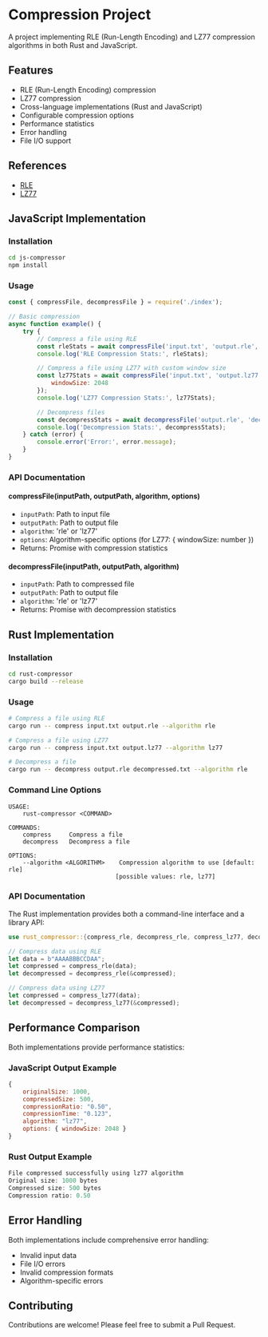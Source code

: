# Compression Project

A project implementing RLE (Run-Length Encoding) and LZ77 compression algorithms in both Rust and JavaScript.

## Features

- RLE (Run-Length Encoding) compression
- LZ77 compression
- Cross-language implementations (Rust and JavaScript)
- Configurable compression options
- Performance statistics
- Error handling
- File I/O support

## References

- [RLE](https://hydrolix.io/blog/run-length-encoding/)
- [LZ77](https://medium.com/@vincentcorbee/lz77-compression-in-javascript-cd2583d2a8bd)

## JavaScript Implementation

### Installation

```bash
cd js-compressor
npm install
```

### Usage

```javascript
const { compressFile, decompressFile } = require('./index');

// Basic compression
async function example() {
    try {
        // Compress a file using RLE
        const rleStats = await compressFile('input.txt', 'output.rle', 'rle');
        console.log('RLE Compression Stats:', rleStats);

        // Compress a file using LZ77 with custom window size
        const lz77Stats = await compressFile('input.txt', 'output.lz77', 'lz77', {
            windowSize: 2048
        });
        console.log('LZ77 Compression Stats:', lz77Stats);

        // Decompress files
        const decompressStats = await decompressFile('output.rle', 'decompressed.txt', 'rle');
        console.log('Decompression Stats:', decompressStats);
    } catch (error) {
        console.error('Error:', error.message);
    }
}
```

### API Documentation

#### compressFile(inputPath, outputPath, algorithm, options)
- `inputPath`: Path to input file
- `outputPath`: Path to output file
- `algorithm`: 'rle' or 'lz77'
- `options`: Algorithm-specific options (for LZ77: { windowSize: number })
- Returns: Promise with compression statistics

#### decompressFile(inputPath, outputPath, algorithm)
- `inputPath`: Path to compressed file
- `outputPath`: Path to output file
- `algorithm`: 'rle' or 'lz77'
- Returns: Promise with decompression statistics

## Rust Implementation

### Installation

```bash
cd rust-compressor
cargo build --release
```

### Usage

```bash
# Compress a file using RLE
cargo run -- compress input.txt output.rle --algorithm rle

# Compress a file using LZ77
cargo run -- compress input.txt output.lz77 --algorithm lz77

# Decompress a file
cargo run -- decompress output.rle decompressed.txt --algorithm rle
```

### Command Line Options

```
USAGE:
    rust-compressor <COMMAND>

COMMANDS:
    compress     Compress a file
    decompress   Decompress a file

OPTIONS:
    --algorithm <ALGORITHM>    Compression algorithm to use [default: rle]
                              [possible values: rle, lz77]
```

### API Documentation

The Rust implementation provides both a command-line interface and a library API:

```rust
use rust_compressor::{compress_rle, decompress_rle, compress_lz77, decompress_lz77};

// Compress data using RLE
let data = b"AAAABBBCCDAA";
let compressed = compress_rle(data);
let decompressed = decompress_rle(&compressed);

// Compress data using LZ77
let compressed = compress_lz77(data);
let decompressed = decompress_lz77(&compressed);
```

## Performance Comparison

Both implementations provide performance statistics:

### JavaScript Output Example
```javascript
{
    originalSize: 1000,
    compressedSize: 500,
    compressionRatio: "0.50",
    compressionTime: "0.123",
    algorithm: "lz77",
    options: { windowSize: 2048 }
}
```

### Rust Output Example
```rust
File compressed successfully using lz77 algorithm
Original size: 1000 bytes
Compressed size: 500 bytes
Compression ratio: 0.50
```

## Error Handling

Both implementations include comprehensive error handling:

- Invalid input data
- File I/O errors
- Invalid compression formats
- Algorithm-specific errors

## Contributing

Contributions are welcome! Please feel free to submit a Pull Request.